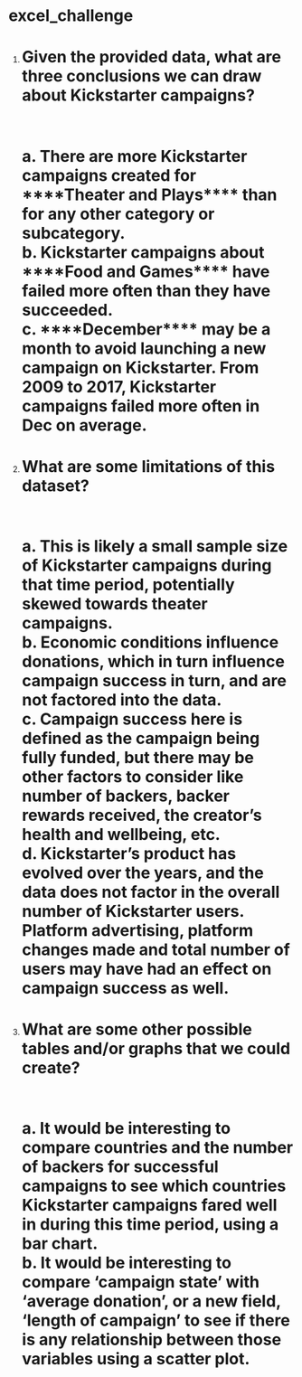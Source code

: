 # excel_challenge

1.	<h1>Given the provided data, what are three conclusions we can draw about Kickstarter campaigns?<h1>
     <br>a. There are more Kickstarter campaigns created for ****Theater and Plays**** than for any other category or subcategory.
     <br>b. Kickstarter campaigns about ****Food and Games**** have failed more often than they have succeeded.
     <br>c. ****December**** may be a month to avoid launching a new campaign on Kickstarter. From 2009 to 2017, Kickstarter campaigns failed more often in Dec on average. 

2.	<h1>What are some limitations of this dataset?<h1>
     <br>a. This is likely a small sample size  of Kickstarter campaigns during that time period, potentially skewed towards theater campaigns.
     <br>b. Economic conditions influence donations, which in turn influence campaign success in turn, and are not factored into the data.
     <br>c. Campaign success here is defined as the campaign being fully funded, but there may be other factors to consider like number of backers, backer rewards     received, the creator’s health and wellbeing, etc.
     <br>d. Kickstarter’s product has evolved over the years, and the data does not factor in the overall number of Kickstarter users. Platform advertising, platform changes made and total number of users may have had an effect on campaign success as well. 

3.	<h1>What are some other possible tables and/or graphs that we could create?<h1>
     <br>a. It would be interesting to compare countries and the number of backers for successful campaigns to see which countries Kickstarter campaigns fared well in during this time period, using a bar chart.
     <br>b. It would be interesting to compare ‘campaign state’ with ‘average donation’, or a new field, ‘length of campaign’ to see if there is any relationship between those variables using a scatter plot. 
